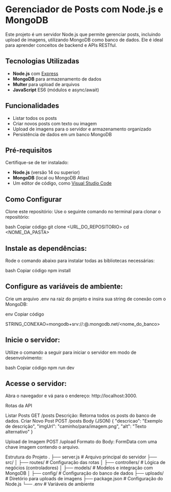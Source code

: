 # Gerenciador de Posts com Node.js e MongoDB

Este projeto é um servidor Node.js que permite gerenciar posts, incluindo upload de imagens, utilizando MongoDB como banco de dados. Ele é ideal para aprender conceitos de backend e APIs RESTful.

## Tecnologias Utilizadas
- **Node.js** com [Express](https://expressjs.com/)
- **MongoDB** para armazenamento de dados
- **Multer** para upload de arquivos
- **JavaScript** ES6 (módulos e async/await)

## Funcionalidades
- Listar todos os posts
- Criar novos posts com texto ou imagem
- Upload de imagens para o servidor e armazenamento organizado
- Persistência de dados em um banco MongoDB

## Pré-requisitos
Certifique-se de ter instalado:
- **Node.js** (versão 14 ou superior)
- **MongoDB** (local ou MongoDB Atlas)
- Um editor de código, como [Visual Studio Code](https://code.visualstudio.com/)

## Como Configurar
Clone este repositório:
Use o seguinte comando no terminal para clonar o repositório:

bash
Copiar código
git clone <URL_DO_REPOSITORIO>
cd <NOME_DA_PASTA>

## Instale as dependências:
Rode o comando abaixo para instalar todas as bibliotecas necessárias:

bash
Copiar código
npm install

## Configure as variáveis de ambiente:
Crie um arquivo .env na raiz do projeto e insira sua string de conexão com o MongoDB:

env
Copiar código

STRING_CONEXAO=mongodb+srv://<usuario>:<senha>@<cluster>.mongodb.net/<nome_do_banco>

## Inicie o servidor:
Utilize o comando a seguir para iniciar o servidor em modo de desenvolvimento:

bash
Copiar código
npm run dev

## Acesse o servidor:
Abra o navegador e vá para o endereço:
http://localhost:3000.

Rotas da API

Listar Posts
GET /posts
Descrição: Retorna todos os posts do banco de dados.
Criar Novo Post
POST /posts
Body (JSON)
{
  "descricao": "Exemplo de descrição",
  "imgUrl": "caminho/para/imagem.png",
  "alt": "Texto alternativo"
}

Upload de Imagem
POST /upload
Formato do Body: FormData com uma chave imagem contendo o arquivo.

Estrutura do Projeto
.
├── server.js             # Arquivo principal do servidor
├── src/
│   ├── routes/           # Configuração das rotas
│   ├── controllers/      # Lógica de negócios (controladores)
│   ├── models/           # Modelos e integração com MongoDB
│   ├── config/           # Configuração do banco de dados
├── uploads/              # Diretório para uploads de imagens
├── package.json          # Configuração do Node.js
└── .env                  # Variáveis de ambiente
